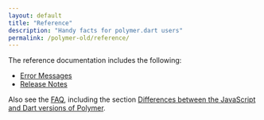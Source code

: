 ```yaml
---
layout: default
title: "Reference"
description: "Handy facts for polymer.dart users"
permalink: /polymer-old/reference/
---
```


The reference documentation includes the following:

* [Error Messages](error-messages)
* [Release Notes](release-notes)

Also see the [FAQ](/polymer-old/faq), including the section
[Differences between the JavaScript and Dart versions of Polymer](/polymer-old/faq#differences-between-the-javascript-and-dart-versions-of-polymer).
